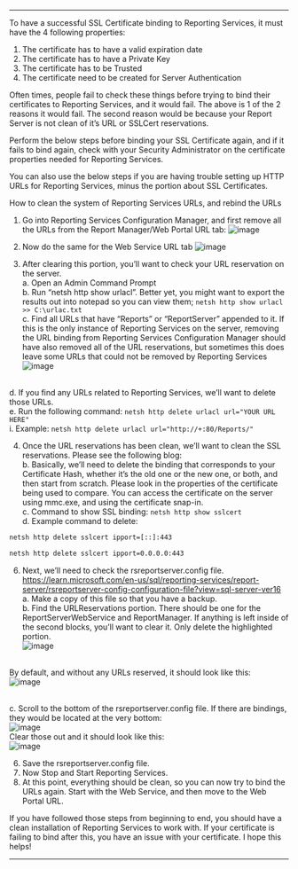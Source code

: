 
-----------------------------------
To have a successful SSL Certificate binding to Reporting Services, it must have the 4 following properties:

1. The certificate has to have a valid expiration date
2. The certificate has to have a Private Key
3. The certificate has to be Trusted
4. The certificate need to be created for Server Authentication


Often times, people fail to check these things before trying to bind their certificates to Reporting Services, and it would fail. The above is 1 of the 2 reasons it would fail. The second reason would be because your Report Server is not clean of it’s URL or SSLCert reservations.

Perform the below steps before binding your SSL Certificate again, and if it fails to bind again, check with your Security Administrator on the certificate properties needed for Reporting Services.

You can also use the below steps if you are having trouble setting up HTTP URLs for Reporting Services, minus the portion about SSL Certificates.

How to clean the system of Reporting Services URLs, and rebind the URLs

1. Go into Reporting Services Configuration Manager, and first remove all the URLs from the Report Manager/Web Portal URL tab:
![image](https://github.com/user-attachments/assets/fb92e0fd-a69f-4495-bb6b-1248a8b5601d)


2. Now do the same for the Web Service URL tab
   ![image](https://github.com/user-attachments/assets/2306f1e9-391b-47d8-800f-5092419e689c)


4. After clearing this portion, you’ll want to check your URL reservation on the server.
<br>a. Open an Admin Command Prompt
<br>b. Run “netsh http show urlacl”. Better yet, you might want to export the results out into notepad so you can view them; `netsh http show urlacl >> C:\urlac.txt`
<br>c. Find all URLs that have “Reports” or “ReportServer” appended to it. If this is the only instance of Reporting Services on the server, removing the URL binding from Reporting Services Configuration Manager should have also removed all of the URL reservations, but sometimes this does leave some URLs that could not be removed by Reporting Services<br>![image](https://github.com/user-attachments/assets/0abf2dc9-c6e5-4180-91cb-f71b46c0eb8d)



<br>d. If you find any URLs related to Reporting Services, we’ll want to delete those URLs.
<br>e. Run the following command: `netsh http delete urlacl url="YOUR URL HERE"`
<br>i. Example: `netsh http delete urlacl url="http://+:80/Reports/"`


4. Once the URL reservations has been clean, we’ll want to clean the SSL reservations. Please see the following blog:
<br>b. Basically, we’ll need to delete the binding that corresponds to your Certificate Hash, whether it’s the old one or the new one, or both, and then start from scratch. Please look in the properties of the certificate being used to compare. You can access the certificate on the server using mmc.exe, and using the certificate snap-in.
<br>c. Command to show SSL binding: `netsh http show sslcert`
<br>d. Example command to delete:
```cmd
netsh http delete sslcert ipport=[::]:443

netsh http delete sslcert ipport=0.0.0.0:443
```

6. Next, we’ll need to check the rsreportserver.config file. https://learn.microsoft.com/en-us/sql/reporting-services/report-server/rsreportserver-config-configuration-file?view=sql-server-ver16
<br>a. Make a copy of this file so that you have a backup.
<br>b. Find the URLReservations portion. There should be one for the ReportServerWebService and ReportManager. If anything is left inside of the second <URL> blocks, you’ll want to clear it. Only delete the highlighted portion.<br>![image](https://github.com/user-attachments/assets/eac91679-2f97-46c2-9019-700f58137f69)


<br>By default, and without any URLs reserved, it should look like this:<br>![image](https://github.com/user-attachments/assets/4d9a583a-acbb-4ef8-aa86-3ac827f1e347)

<br>c. Scroll to the bottom of the rsreportserver.config file. If there are bindings, they would be located at the very bottom:<br>![image](https://github.com/user-attachments/assets/0fbc7b98-7e0f-47a9-91e0-4a02be470f48)
<br>Clear those out and it should look like this:<br>![image](https://github.com/user-attachments/assets/05bb3560-ccf1-4ebd-99e1-44f72a317dd8)


6. Save the rsreportserver.config file.
7. Now Stop and Start Reporting Services.
8. At this point, everything should be clean, so you can now try to bind the URLs again. Start with the Web Service, and then move to the Web Portal URL.


If you have followed those steps from beginning to end, you should have a clean installation of Reporting Services to work with. If your certificate is failing to bind after this, you have an issue with your certificate. I hope this helps!

-----------------------------------
